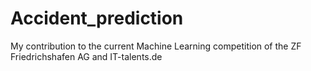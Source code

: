 # Accident_prediction

My contribution to the current Machine Learning competition of the ZF Friedrichshafen AG and IT-talents.de
